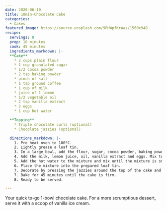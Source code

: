```yaml
---
date: 2020-06-10
title: 10min-Chocolate Cake
categories:
  - Cakes
featured_image: https://source.unsplash.com/9RHWpfKrWas/1560x940
recipe:
  servings: 8
  prep: 10 minutes
  cook: 45 minutes
  ingredients_markdown: |-
  **Cake**
    * 2 cups plain flour
    * 1 cup granulated sugar
    * 1/2 cocoa powder
    * 2 tsp baking powder
    * pinch of salt
    * 1 tsp ground coffee
    * 1 cup of milk
    * juice of 1 lemon
    * 1/2 vegetable oil
    * 2 tsp vanilla extract
    * 2 eggs
    * 1 cup hot water

  **Topping**
    * Triple chocolate curls (optional)
    * Chocolate jazzies (optional)

  directions_markdown: |-
    1. Pre heat oven to 180ºC.
    2. Lightly grease a loaf tin.
    3. In a large bowl, add the flour, sugar, cocoa powder, baking powder, salt and ground coffee. Mix well until combined.
    4. Add the milk, lemon juice, oil, vanilla extract and eggs. Mix together.
    5. Add the hot water to the mixture and mix until the mixture is smooth and creamy.
    6. Place the mixture into the prepared loaf tin.
    7. Decorate by pressing the jazzies around the top of the cake and sprinkle over the chocolate curls.
    7. Bake for 45 minutes until the cake is firm.
    8. Ready to be served.

---
```

Your quick to-go 1-bowl chocolate cake. For a more scrumptious dessert, serve it with a scoop of vanilla ice cream.  
